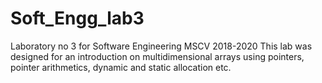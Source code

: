 # Soft_Engg_lab3
Laboratory no 3 for Software Engineering MSCV 2018-2020
This lab was designed for an introduction on multidimensional arrays using pointers, pointer arithmetics, dynamic and static allocation etc.
